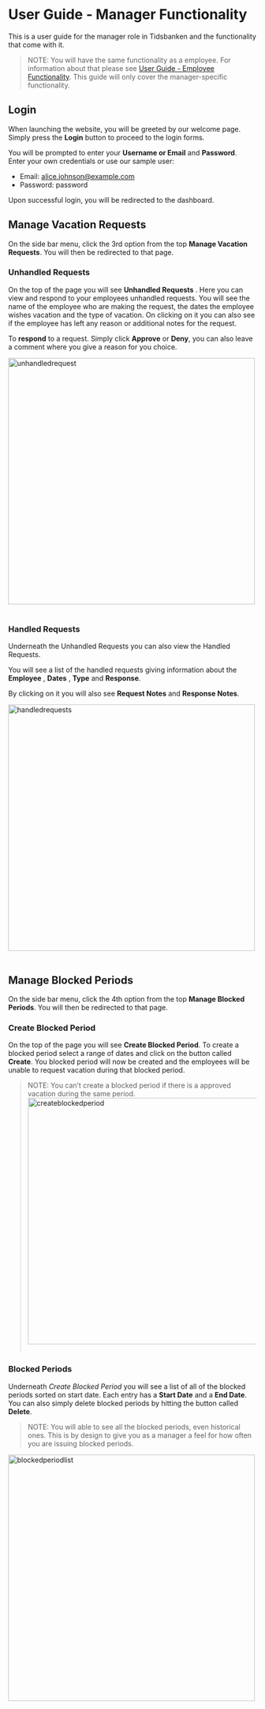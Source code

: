 

<h1 id="user-guide---manager-functionality">User Guide - Manager Functionality</h1>
<p>This is a user guide for the manager role in Tidsbanken and the functionality that come with it.</p>
<blockquote>
<p>NOTE:  You will have the same functionality as a employee. For information about that please see <a href="https://github.com/williamevans98/TidsbankenFE/blob/main/usermanual_employee.md">User Guide - Employee Functionality</a>. This guide will only cover the manager-specific functionality.</p>
</blockquote>
<h2 id="login">Login</h2>
<p>When launching the website, you will be greeted by our welcome page. Simply press the <strong>Login</strong> button to proceed to the login forms.</p>
<p>You will be prompted to enter your <strong>Username or Email</strong> and <strong>Password</strong>.<br>
Enter your own credentials or use our sample user:</p>
<ul>
<li>Email: <a href="mailto:alice.johnson@example.com">alice.johnson@example.com</a></li>
<li>Password: password</li>
</ul>
<p>Upon successful login, you will be redirected to the dashboard.</p>
<h2 id="manage-vacation-requests">Manage Vacation Requests</h2>
<p>On the side bar menu, click the 3rd option from the top <strong>Manage Vacation Requests</strong>. You will then be redirected to that page.</p>
<h3 id="unhandled-requests">Unhandled Requests</h3>
<p>On the top of the page you will see <strong>Unhandled Requests</strong> . Here you can view and respond to your employees unhandled requests. You will see the name of the employee who are making the request, the dates the employee wishes vacation and the type of vacation. On clicking on it you can also see if the employee has left any reason or additional notes for the request.</p>
<p>To <strong>respond</strong> to a request. Simply click <strong>Approve</strong> or <strong>Deny</strong>, you can also leave a comment where you give a reason for you choice.</p>
<p><a href="https://postimages.org/" target="_blank"><img src="https://i.postimg.cc/HWXjLGj0/unhandledrequest.png" alt="unhandledrequest" width="500"></a><br><br></p>
<h3 id="handled-requests">Handled Requests</h3>
<p>Underneath the Unhandled Requests you can also view the Handled Requests.</p>
<p>You will see a list of the handled requests giving information about the <strong>Employee</strong> , <strong>Dates</strong> , <strong>Type</strong> and <strong>Response</strong>.</p>
<p>By clicking on it you will also see <strong>Request Notes</strong> and <strong>Response Notes</strong>.</p>
<p><a href="https://postimages.org/" target="_blank"><img src="https://i.postimg.cc/kXCG6jt0/handledrequests.png" alt="handledrequests" width="500"></a><br><br></p>
<h2 id="manage-blocked-periods">Manage Blocked Periods</h2>
<p>On the side bar menu, click the 4th option from the top <strong>Manage Blocked Periods</strong>. You will then be redirected to that page.</p>
<h3 id="create-blocked-period">Create Blocked Period</h3>
<p>On the top of the page you will see <strong>Create Blocked Period</strong>. To create a blocked period select a range of dates and click on the button called <strong>Create</strong>. You blocked period will now be created and the employees will be unable to request vacation during that blocked period.</p>
<blockquote>
<p>NOTE: You can’t create a blocked period if there is a approved vacation during the same period.<br>
<a href="https://postimages.org/" target="_blank"><img src="https://i.postimg.cc/BbTv7FR7/createblockedperiod.png" alt="createblockedperiod" width="500"></a><br><br></p>
</blockquote>
<h3 id="blocked-periods">Blocked Periods</h3>
<p>Underneath <em>Create Blocked Period</em> you will see a list of all of the blocked periods sorted on start date. Each entry has a <strong>Start Date</strong> and a <strong>End Date</strong>. You can also simply delete blocked periods by hitting the button called <strong>Delete</strong>.</p>
<blockquote>
<p>NOTE: You will able to see all the blocked periods, even historical ones. This is by design to give you as a manager a feel for how often you are issuing blocked periods.</p>
</blockquote>
<p><a href="https://postimages.org/" target="_blank"><img src="https://i.postimg.cc/Rh5FTdpn/blockedperiodlist.png" alt="blockedperiodlist" width="500"></a><br><br></p>
